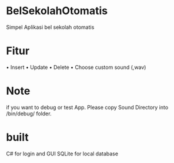 # BelSekolahOtomatis
Simpel Aplikasi bel sekolah otomatis

# Fitur
• Insert
• Update
• Delete
• Choose custom sound (,wav)

# Note
if you want to debug or test App.
Please copy Sound Directory into /bin/debug/ folder.


# built
C# for login and GUI
SQLite for local database
